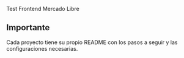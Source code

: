 Test Frontend Mercado Libre

## Importante

Cada proyecto tiene su propio README con los pasos a seguir y las configuraciones necesarias.

